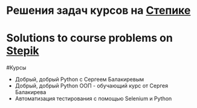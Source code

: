 # Решения задач курсов на [Степике](https://stepik.org/)
# Solutions to course problems on [Stepik](https://stepik.org/)



#Курсы

* Добрый, добрый Python с Сергеем Балакиревым
* Добрый, добрый Python ООП - обучающий курс от Сергея Балакирева
* Автоматизация тестирования с помощью Selenium и Python